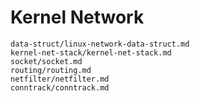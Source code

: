 # Kernel Network

```{toctree}
data-struct/linux-network-data-struct.md
kernel-net-stack/kernel-net-stack.md
socket/socket.md
routing/routing.md
netfilter/netfilter.md
conntrack/conntrack.md
```
